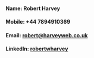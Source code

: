 #### Name: Robert Harvey
#### Mobile: +44 7894910369
#### Email: robert@harveyweb.co.uk
#### LinkedIn: [robertwharvey](https://www.linkedin.com/in/robertwharvey/)
